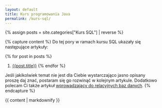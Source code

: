 ```yaml
---
layout: default
title: Kurs programowania Java
permalink: /kurs-sql/
---
```

{% assign posts = site.categories["Kurs SQL"] | reverse %}

{% capture content %}
Do tej pory w ramach kursu SQL ukazały się następujące artykuły:

{% for post in posts %}
 1. [{{post.title}}]({{post.url}})
{% endfor %}

Jeśli jakikolwiek temat nie jest dla Ciebie wystarczająco jasno opisany proszę daj znać, postaram się go rozwinąć w kolejnym artykule. Dodatkowo polecam Ci także artykuł [wprowadzający do relacyjnych baz danych](2018-03-06-wstep-do-relacyjnych-baz-danych).
{% endcapture %}

<div id="main" role="main">
  {{ content | markdownify }}
</div>
